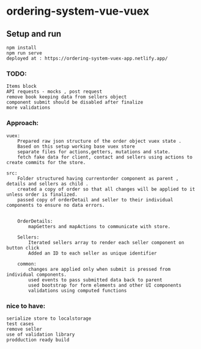 # ordering-system-vue-vuex

## Setup and run
    npm install
    npm run serve
    deployed at : https://ordering-system-vuex-app.netlify.app/

### TODO:
    Items block
    API requests - mocks , post request
    remove book keeping data from sellers object
    component submit should be disabled after finalize
    more validations 
    

   
    
### Approach:
    
    vuex:
        Prepared raw json structure of the order object vuex state .
        Based on this setup working base vuex store 
        separate files for actions,getters, mutations and state.
        fetch fake data for client, contact and sellers using actions to create commits for the store.
        
    src:
        Folder structured having currentorder component as parent , details and sellers as child .
        created a copy of order so that all changes will be applied to it unless order is finalized.
        passed copy of orderDetail and seller to their individual components to ensure no data errors.
        

        OrderDetails:
            mapGetters and mapActions to communicate with store.
            
        Sellers:
            Iterated sellers array to render each seller component on button click
            Added an ID to each seller as unique identifier
            
        common:
            changes are applied only when submit is pressed from individual components.
            used events to pass submitted data back to parent 
            used bootstrap for form elements and other UI components
            validations using computed functions

            
  
### nice to have:
    serialize store to localstorage
    test cases
    remove seller
    use of validation library
    prodduction ready build